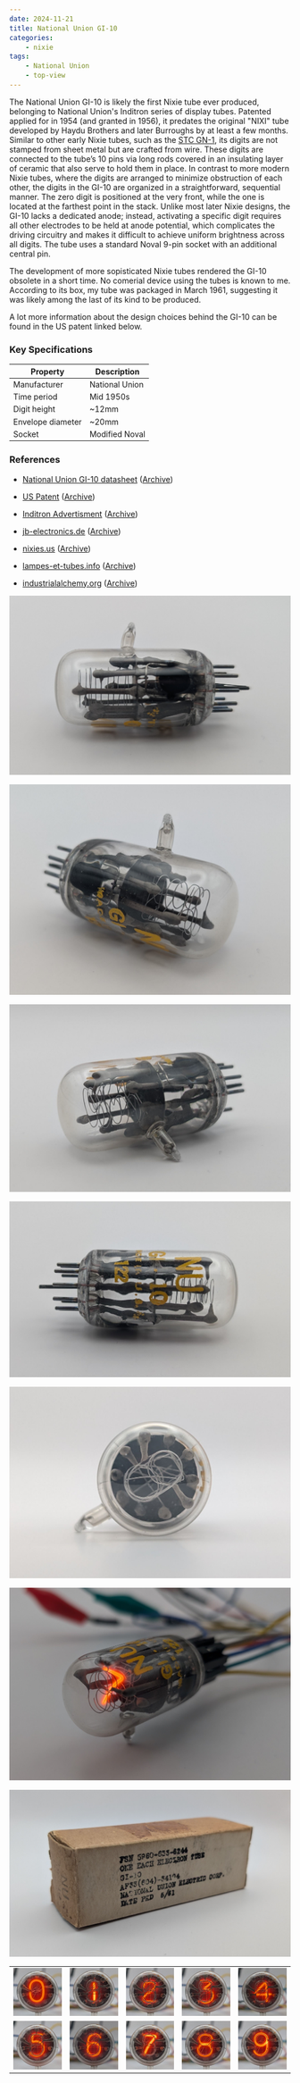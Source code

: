 ```yaml
---
date: 2024-11-21
title: National Union GI-10
categories:
    - nixie
tags:
    - National Union
    - top-view
---
```


The National Union GI-10 is likely the first Nixie tube ever produced, belonging to National Union's Inditron series of display tubes. Patented applied for in 1954 (and granted in 1956), it predates the original "NIXI" tube developed by Haydu Brothers and later Burroughs by at least a few months. Similar to other early Nixie tubes, such as the [STC GN-1](nixie/stc-gn-1/), its digits are not stamped from sheet metal but are crafted from wire. These digits are connected to the tube’s 10 pins via long rods covered in an insulating layer of ceramic that also serve to hold them in place. In contrast to more modern Nixie tubes, where the digits are arranged to minimize obstruction of each other, the digits in the GI-10 are organized in a straightforward, sequential manner. The zero digit is positioned at the very front, while the one is located at the farthest point in the stack. Unlike most later Nixie designs, the GI-10 lacks a dedicated anode; instead, activating a specific digit requires all other electrodes to be held at anode potential, which complicates the driving circuitry and makes it difficult to achieve uniform brightness across all digits. The tube uses a standard Noval 9-pin socket with an additional central pin.

The development of more sopisticated Nixie tubes rendered the GI-10 obsolete in a short time. No comerial device using the tubes is known to me. According to its box, my tube was packaged in March 1961, suggesting it was likely among the last of its kind to be produced.

A lot more information about the design choices behind the GI-10 can be found in the US patent linked below.

### Key Specifications

| Property          | Description    |
|-------------------|----------------|
| Manufacturer      | National Union |
| Time period       | Mid 1950s      |
| Digit height      | ~12mm          |
| Envelope diameter | ~20mm          |
| Socket            | Modified Noval |

### References

- [National Union GI-10 datasheet](https://www.tube-tester.com/sites/nixie/dat_arch/GI-10.pdf) ([Archive](https://web.archive.org/web/20240424052319/https://www.tube-tester.com/sites/nixie/dat_arch/GI-10.pdf))

- [US Patent](https://lampes-et-tubes.info/cd/US2756366.pdf) ([Archive](https://web.archive.org/web/20240422001121/https://lampes-et-tubes.info/cd/US2756366.pdf))

- [Inditron Advertisment](https://www.tube-tester.com/sites/nixie/dat_arch/inditron.pdf) ([Archive](https://web.archive.org/web/20240424052327/http://tube-tester.com/sites/nixie/dat_arch/inditron.pdf))

- [jb-electronics.de](http://www.jb-electronics.de/html/elektronik/nixies/n_gi10.htm) ([Archive](https://web.archive.org/web/20240421194434/http://www.jb-electronics.de/html/elektronik/nixies/n_gi10.htm))

- [nixies.us](https://www.nixies.us/bwg_gallery/gi-10/) ([Archive](https://web.archive.org/web/20240422043238/https://www.nixies.us/bwg_gallery/gi-10/))

- [lampes-et-tubes.info](https://lampes-et-tubes.info/cd/cd037.php?l=e) ([Archive](https://web.archive.org/web/20240422004557/https://lampes-et-tubes.info/cd/cd037.php?l=e))

- [industrialalchemy.org](https://www.industrialalchemy.org/articleview.php?item=423) ([Archive](https://web.archive.org/web/20240421194450/http://industrialalchemy.org/articleview.php?item=423))

[![National Union GI-10](assets/1.jpg)](assets/1.jpg)

[![National Union GI-10](assets/2.jpg)](assets/2.jpg)

[![National Union GI-10](assets/3.jpg)](assets/3.jpg)

[![National Union GI-10](assets/4.jpg)](assets/4.jpg)

[![National Union GI-10](assets/5.jpg)](assets/5.jpg)

[![National Union GI-10](assets/6.jpg)](assets/6.jpg)

[![National Union GI-10](assets/17.jpg)](assets/17.jpg)

<table>
    <tr>
        <td>
            <a href="assets/7.jpg">
                <img src="assets/7.jpg">
            </a>
        </td>
        <td>
            <a href="assets/8.jpg">
                <img src="assets/8.jpg">
            </a>
        </td>
        <td>
            <a href="assets/9.jpg">
                <img src="assets/9.jpg">
            </a>
        </td>
         <td>
            <a href="assets/10.jpg">
                <img src="assets/10.jpg">
            </a>
        </td>
        <td>
            <a href="assets/11.jpg">
                <img src="assets/11.jpg">
            </a>
        </td>
    </tr>
    <tr>
        <td>
            <a href="assets/12.jpg">
                <img src="assets/12.jpg">
            </a>
        </td>
        <td>
            <a href="assets/13.jpg">
                <img src="assets/13.jpg">
            </a>
        </td>
        <td>
            <a href="assets/14.jpg">
                <img src="assets/14.jpg">
            </a>
        </td>
         <td>
            <a href="assets/15.jpg">
                <img src="assets/15.jpg">
            </a>
        </td>
        <td>
            <a href="assets/16.jpg">
                <img src="assets/16.jpg">
            </a>
        </td>
    </tr>
</table>